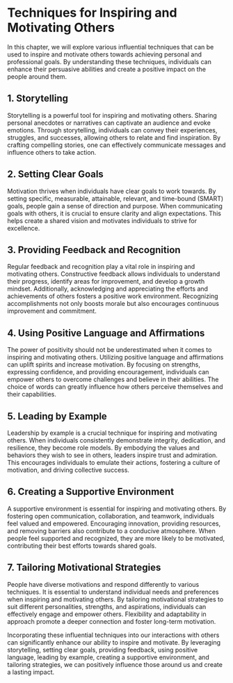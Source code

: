 Techniques for Inspiring and Motivating Others
==============================================

In this chapter, we will explore various influential techniques that can be used to inspire and motivate others towards achieving personal and professional goals. By understanding these techniques, individuals can enhance their persuasive abilities and create a positive impact on the people around them.

1\. Storytelling
---------------

Storytelling is a powerful tool for inspiring and motivating others. Sharing personal anecdotes or narratives can captivate an audience and evoke emotions. Through storytelling, individuals can convey their experiences, struggles, and successes, allowing others to relate and find inspiration. By crafting compelling stories, one can effectively communicate messages and influence others to take action.

2\. Setting Clear Goals
----------------------

Motivation thrives when individuals have clear goals to work towards. By setting specific, measurable, attainable, relevant, and time-bound (SMART) goals, people gain a sense of direction and purpose. When communicating goals with others, it is crucial to ensure clarity and align expectations. This helps create a shared vision and motivates individuals to strive for excellence.

3\. Providing Feedback and Recognition
-------------------------------------

Regular feedback and recognition play a vital role in inspiring and motivating others. Constructive feedback allows individuals to understand their progress, identify areas for improvement, and develop a growth mindset. Additionally, acknowledging and appreciating the efforts and achievements of others fosters a positive work environment. Recognizing accomplishments not only boosts morale but also encourages continuous improvement and commitment.

4\. Using Positive Language and Affirmations
-------------------------------------------

The power of positivity should not be underestimated when it comes to inspiring and motivating others. Utilizing positive language and affirmations can uplift spirits and increase motivation. By focusing on strengths, expressing confidence, and providing encouragement, individuals can empower others to overcome challenges and believe in their abilities. The choice of words can greatly influence how others perceive themselves and their capabilities.

5\. Leading by Example
---------------------

Leadership by example is a crucial technique for inspiring and motivating others. When individuals consistently demonstrate integrity, dedication, and resilience, they become role models. By embodying the values and behaviors they wish to see in others, leaders inspire trust and admiration. This encourages individuals to emulate their actions, fostering a culture of motivation, and driving collective success.

6\. Creating a Supportive Environment
------------------------------------

A supportive environment is essential for inspiring and motivating others. By fostering open communication, collaboration, and teamwork, individuals feel valued and empowered. Encouraging innovation, providing resources, and removing barriers also contribute to a conducive atmosphere. When people feel supported and recognized, they are more likely to be motivated, contributing their best efforts towards shared goals.

7\. Tailoring Motivational Strategies
------------------------------------

People have diverse motivations and respond differently to various techniques. It is essential to understand individual needs and preferences when inspiring and motivating others. By tailoring motivational strategies to suit different personalities, strengths, and aspirations, individuals can effectively engage and empower others. Flexibility and adaptability in approach promote a deeper connection and foster long-term motivation.

Incorporating these influential techniques into our interactions with others can significantly enhance our ability to inspire and motivate. By leveraging storytelling, setting clear goals, providing feedback, using positive language, leading by example, creating a supportive environment, and tailoring strategies, we can positively influence those around us and create a lasting impact.
